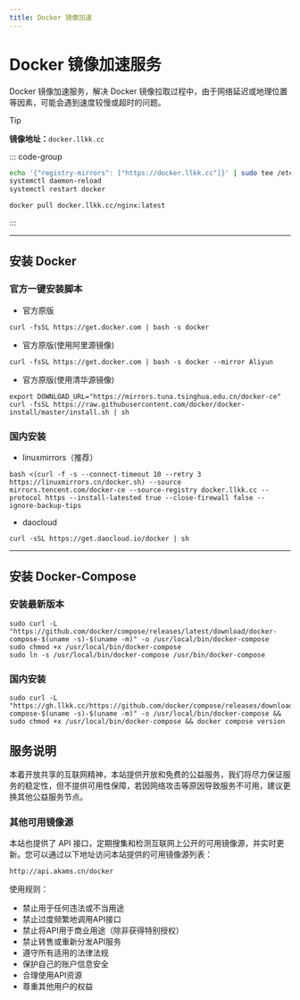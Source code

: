 ```yaml
---
title: Docker 镜像加速
---
```



# Docker 镜像加速服务

Docker 镜像加速服务，解决 Docker 镜像拉取过程中，由于网络延迟或地理位置等因素，可能会遇到速度较慢或超时的问题。


> [!TIP]
> **镜像地址：**`docker.llkk.cc`

::: code-group

```sh [全局配置]{1}
echo '{"registry-mirrors": ["https://docker.llkk.cc"]}' | sudo tee /etc/docker/daemon.json > /dev/null
systemctl daemon-reload
systemctl restart docker
```

```sh [临时使用]{1}
docker pull docker.llkk.cc/nginx:latest
```

:::


***


## 安装 Docker

### 官方一键安装脚本

- 官方原版

```
curl -fsSL https://get.docker.com | bash -s docker
```

- 官方原版(使用阿里源镜像)

```
curl -fsSL https://get.docker.com | bash -s docker --mirror Aliyun
```

- 官方原版(使用清华源镜像)

```
export DOWNLOAD_URL="https://mirrors.tuna.tsinghua.edu.cn/docker-ce"
curl -fsSL https://raw.githubusercontent.com/docker/docker-install/master/install.sh | sh
```




### 国内安装

- linuxmirrors（推荐）

```
bash <(curl -f -s --connect-timeout 10 --retry 3 https://linuxmirrors.cn/docker.sh) --source mirrors.tencent.com/docker-ce --source-registry docker.llkk.cc --protocol https --install-latested true --close-firewall false --ignore-backup-tips
```

- daocloud

```
curl -sSL https://get.daocloud.io/docker | sh
```

***

## 安装 Docker-Compose

### 安装最新版本

```
sudo curl -L "https://github.com/docker/compose/releases/latest/download/docker-compose-$(uname -s)-$(uname -m)" -o /usr/local/bin/docker-compose
sudo chmod +x /usr/local/bin/docker-compose
sudo ln -s /usr/local/bin/docker-compose /usr/bin/docker-compose
```


### 国内安装

```
sudo curl -L "https://gh.llkk.cc/https://github.com/docker/compose/releases/download/v2.29.2/docker-compose-$(uname -s)-$(uname -m)" -o /usr/local/bin/docker-compose && sudo chmod +x /usr/local/bin/docker-compose && docker compose version
```

## 服务说明

本着开放共享的互联网精神，本站提供开放和免费的公益服务，我们将尽力保证服务的稳定性，但不提供可用性保障，若因网络攻击等原因导致服务不可用，建议更换其他公益服务节点。

### 其他可用镜像源

本站也提供了 API 接口，定期搜集和检测互联网上公开的可用镜像源，并实时更新。您可以通过以下地址访问本站提供的可用镜像源列表：
```
http://api.akams.cn/docker
```

使用规则：
- 禁止用于任何违法或不当用途
- 禁止过度频繁地调用API接口
- 禁止将API用于商业用途（除非获得特别授权）
- 禁止转售或重新分发API服务
- 遵守所有适用的法律法规
- 保护自己的账户信息安全
- 合理使用API资源
- 尊重其他用户的权益
